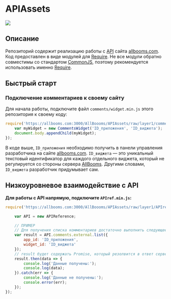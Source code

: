 # APIAssets
[![](https://img.shields.io/badge/KaMeHb__UA-Telegram-%230088cc.svg?longCache=true&style=flat-square)](https://t.me/KaMeHb_UA)

## Описание
Репозиторий содержит реализацию работы с [API](https://api.allbooms.com/dev/) сайта [allbooms.com](https://allbooms.com). Код предоставлен в виде модулей для [Require](https://github.com/KaMeHb-UA/require). Не все модули обратно совместимы со стандартом [CommonJS](http://wiki.commonjs.org/wiki/Modules/1.1), поэтому рекомендуется использовать именно [Require](https://github.com/KaMeHb-UA/require).

## Быстрый старт
### Подключение комментариев к своему сайту
Для начала работы, подключите файл `comments/widget.min.js` этого репозитория к своему коду:
```javascript
require('https://allbooms.com:3000/AllBoooms/APIAssets/raw/layer1/comments/widget.min.js').then(CommentsWidget => {
    var myWidget = new CommentsWidget('ID_приложения', 'ID_виджета');
    document.body.appendChild(myWidget);
});
```
В коде выше, `ID_приложения` необходимо получить в панели управления разработчика на сайте [allbooms.com](https://allbooms.com). `ID_виджета` — это уникальный текстовый идентификатор для каждого отдельного виджета, который не регулируется со стороны сервера [AllBooms](https://allbooms.com). Другими словами, `ID_виджета` разработчик придумывает сам.

## Низкоуровневое взаимодействие с API
**Для работы с API напрямую, подключите `APIref.min.js`:**
```javascript
require('https://allbooms.com:3000/AllBoooms/APIAssets/raw/layer1/APIref.min.js').then(APIReference => {

    var API = new APIReference;

    // ПРИМЕР
    // Для получения списка комментариев достаточно выполнить следующее (см. https://allbooms.com:3000/AllBoooms/API_Docs/src/layer1/comments.md):
    var result = API.comments.external.list({
        app_id: 'ID_приложения',
        widget_id: 'ID_виджета'
    });
    // result будет содержать Promise, который резолвится в ответ сервера. Если сервер ответил с ненулевым кодом ошибки, то она будет передана клиенту для дальнейшей обработки как любой другой внутренней ошибки JS
    result.then(data => {
        console.log('Данные получены:');
        console.log(data);
    }).catch(err => {
        console.log('Данные не получены:');
        console.error(err);
    });
});
```
